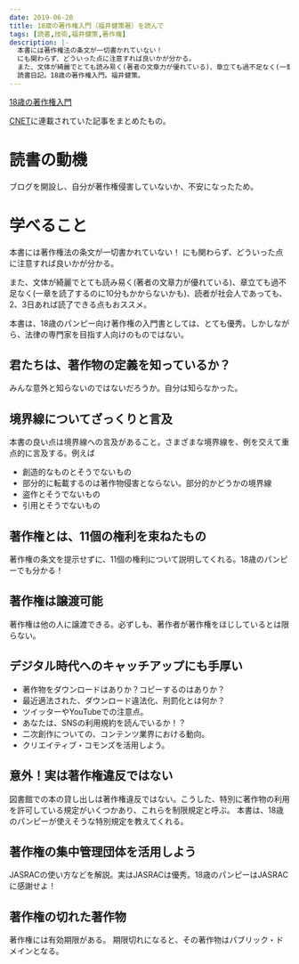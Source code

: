 ```yaml
---
date: 2019-06-20
title: 18歳の著作権入門（福井健策著）を読んで
tags: [読書,技術,福井健策,著作権]
description: |-
  本書には著作権法の条文が一切書かれていない！
  にも関わらず、どういった点に注意すれば良いかが分かる。
  また、文体が綺麗でとても読み易く(著者の文章力が優れている)、章立ても過不足なく(一章を読了するのに10分もかからないかも)、読者が社会人であっても、2、3日あれば読了できる点もおススメ。
  読書日記。18歳の著作権入門。福井健策。
---
```


[18歳の著作権入門](https://www.amazon.co.jp/18%E6%AD%B3%E3%81%AE%E8%91%97%E4%BD%9C%E6%A8%A9%E5%85%A5%E9%96%80-%E3%81%A1%E3%81%8F%E3%81%BE%E3%83%97%E3%83%AA%E3%83%9E%E3%83%BC%E6%96%B0%E6%9B%B8-%E7%A6%8F%E4%BA%95-%E5%81%A5%E7%AD%96/dp/4480689281)

[CNET](https://japan.cnet.com/sp/copyright_study/)に連載されていた記事をまとめたもの。

# 読書の動機

ブログを開設し、自分が著作権侵害していないか、不安になったため。

# 学べること

本書には著作権法の条文が一切書かれていない！
にも関わらず、どういった点に注意すれば良いかが分かる。

また、文体が綺麗でとても読み易く(著者の文章力が優れている)、章立ても過不足なく(一章を読了するのに10分もかからないかも)、読者が社会人であっても、2、3日あれば読了できる点もおススメ。

本書は、18歳のパンピー向け著作権の入門書としては、とても優秀。しかしながら、法律の専門家を目指す人向けのものではない。

## 君たちは、著作物の定義を知っているか？

みんな意外と知らないのではないだろうか。自分は知らなかった。

## 境界線についてざっくりと言及

本書の良い点は境界線への言及があること。さまざまな境界線を、例を交えて重点的に言及する。例えば

* 創造的なものとそうでないもの
* 部分的に転載するのは著作物侵害とならない。部分的かどうかの境界線
* 盗作とそうでないもの
* 引用とそうでないもの

## 著作権とは、11個の権利を束ねたもの

著作権の条文を提示せずに、11個の権利について説明してくれる。18歳のパンピーでも分かる！

## 著作権は譲渡可能

著作権は他の人に譲渡できる。必ずしも、著作者が著作権をほじしているとは限らない。

## デジタル時代へのキャッチアップにも手厚い

* 著作物をダウンロードはありか？コピーするのはありか？
* 最近適法された、ダウンロード違法化、刑罰化とは何か？
* ツイッターやYouTubeでの注意点。
* あなたは、SNSの利用規約を読んでいるか！？
* 二次創作についての、コンテンツ業界における動向。
* クリエイティブ・コモンズを活用しよう。

## 意外！実は著作権違反ではない

図書館での本の貸し出しは著作権違反ではない。こうした、特別に著作物の利用を許可している規定がいくつかあり、これらを制限規定と呼ぶ。
本書は、18歳のパンピーが使えそうな特別規定を教えてくれる。

## 著作権の集中管理団体を活用しよう

JASRACの使い方などを解説。実はJASRACは優秀。18歳のパンピーはJASRACに感謝せよ！

## 著作権の切れた著作物

著作権には有効期限がある。
期限切れになると、その著作物はパブリック・ドメインとなる。
